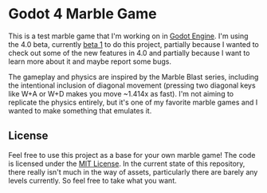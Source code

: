 # Godot 4 Marble Game

This is a test marble game that I'm working on in [Godot Engine](https://godotengine.org/). I'm using the 4.0 beta, currently [beta 1](https://godotengine.org/article/dev-snapshot-godot-4-0-beta-1) to do this project, partially because I wanted to check out some of the new features in 4.0 and partially because I want to learn more about it and maybe report some bugs.

The gameplay and physics are inspired by the Marble Blast series, including the intentional inclusion of diagonal movement (pressing two diagonal keys like W+A or W+D makes you move ~1.414x as fast). I'm not aiming to replicate the physics entirely, but it's one of my favorite marble games and I wanted to make something that emulates it.

## License

Feel free to use this project as a base for your own marble game! The code is licensed under the [MIT License](LICENSE). In the current state of this repository, there really isn't much in the way of assets, particularly there are barely any levels currently. So feel free to take what you want.

